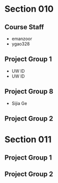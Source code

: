 # Section 010

## Course Staff

   * emanzoor
   * ygao328

## Project Group 1

   * UW ID
   * UW ID
## Project Group 8
   * Sijia Ge
## Project Group 2

# Section 011

## Project Group 1

## Project Group 2
